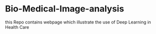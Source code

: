 # Bio-Medical-Image-analysis
this Repo contains webpage which illustrate the use of Deep Learning in Health Care
